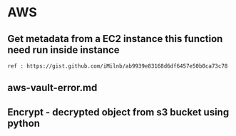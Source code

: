 # AWS

## Get metadata from a EC2 instance this function need run inside instance
 
    ref : https://gist.github.com/iMilnb/ab9939e83168d6df6457e50b0ca73c78

## aws-vault-error.md

## Encrypt - decrypted object from s3 bucket using python
